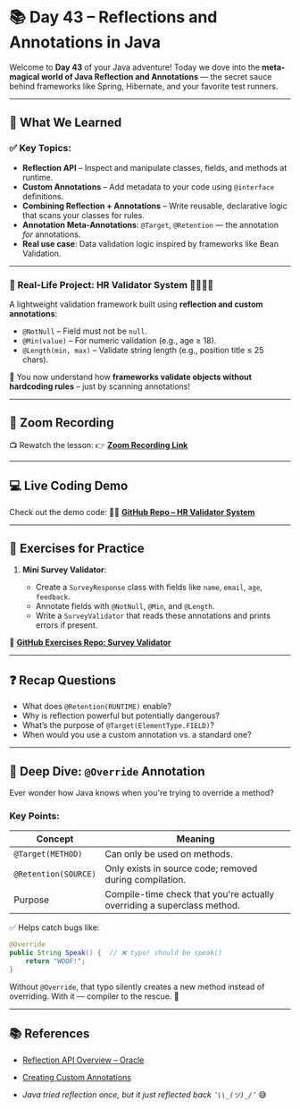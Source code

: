 # 📚 Day 43 – Reflections and Annotations in Java

Welcome to **Day 43** of your Java adventure! Today we dove into the **meta-magical world of Java Reflection and Annotations** — the secret sauce behind frameworks like Spring, Hibernate, and your favorite test runners.

---

## 🧠 What We Learned

### ✅ Key Topics:

* **Reflection API** – Inspect and manipulate classes, fields, and methods at runtime.
* **Custom Annotations** – Add metadata to your code using `@interface` definitions.
* **Combining Reflection + Annotations** – Write reusable, declarative logic that scans your classes for rules.
* **Annotation Meta-Annotations**: `@Target`, `@Retention` — the annotation *for* annotations.
* **Real use case**: Data validation logic inspired by frameworks like Bean Validation.

---

### 💼 Real-Life Project: **HR Validator System** 👩‍💼👨‍💼

A lightweight validation framework built using **reflection and custom annotations**:

* `@NotNull` – Field must not be `null`.
* `@Min(value)` – For numeric validation (e.g., age ≥ 18).
* `@Length(min, max)` – Validate string length (e.g., position title ≤ 25 chars).

🧠 You now understand how **frameworks validate objects without hardcoding rules** – just by scanning annotations!

---

## 🎥 Zoom Recording

📺 Rewatch the lesson:
👉 [**Zoom Recording Link**](https://us06web.zoom.us/rec/share/BxsM2cUhZRm0i6266i0DlSRA383A_tZ3MDBgAsqLTIb5x5b7bUY0-fpCbA_2PXXQ.qTJ1qekHsOEgoRax?startTime=1748330339000)

---

## 💻 Live Coding Demo

Check out the demo code:
🧑‍💻 [**GitHub Repo – HR Validator System**](https://github.com/FW-Zalando-Java-Backend-Engineer/HR-Validator-System)

---

## 🧪 Exercises for Practice

1. **Mini Survey Validator**:

   * Create a `SurveyResponse` class with fields like `name`, `email`, `age`, `feedback`.
   * Annotate fields with `@NotNull`, `@Min`, and `@Length`.
   * Write a `SurveyValidator` that reads these annotations and prints errors if present.

🔗 [**GitHub Exercises Repo: Survey Validator**](https://github.com/FW-Zalando-Java-Backend-Engineer/surveyvalidator)

---

## ❓ Recap Questions

* What does `@Retention(RUNTIME)` enable?
* Why is reflection powerful but potentially dangerous?
* What’s the purpose of `@Target(ElementType.FIELD)`?
* When would you use a custom annotation vs. a standard one?

---

## 🎯 Deep Dive: `@Override` Annotation

Ever wonder how Java knows when you're trying to override a method?

### Key Points:

| Concept              | Meaning                                                                 |
| -------------------- | ----------------------------------------------------------------------- |
| `@Target(METHOD)`    | Can only be used on methods.                                            |
| `@Retention(SOURCE)` | Only exists in source code; removed during compilation.                 |
| Purpose              | Compile-time check that you're actually overriding a superclass method. |

✅ Helps catch bugs like:

```java
@Override
public String Speak() {  // ❌ typo! should be speak()
    return "WOOF!";
}
```

Without `@Override`, that typo silently creates a new method instead of overriding. With it — compiler to the rescue. 🚓

---

## 📚 References

* [Reflection API Overview – Oracle](https://docs.oracle.com/javase/tutorial/reflect/)
* [Creating Custom Annotations](https://www.baeldung.com/java-custom-annotation)


* *Java tried reflection once, but it just reflected back `¯\\_(ツ)_/¯`* 😅



